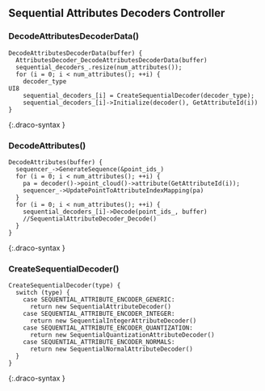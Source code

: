 
## Sequential Attributes Decoders Controller

### DecodeAttributesDecoderData()

~~~~~
DecodeAttributesDecoderData(buffer) {
  AttributesDecoder_DecodeAttributesDecoderData(buffer)
  sequential_decoders_.resize(num_attributes());
  for (i = 0; i < num_attributes(); ++i) {
    decoder_type                                                                     UI8
    sequential_decoders_[i] = CreateSequentialDecoder(decoder_type);
    sequential_decoders_[i]->Initialize(decoder(), GetAttributeId(i))
}
~~~~~
{:.draco-syntax }


### DecodeAttributes()

~~~~~
DecodeAttributes(buffer) {
  sequencer_->GenerateSequence(&point_ids_)
  for (i = 0; i < num_attributes(); ++i) {
    pa = decoder()->point_cloud()->attribute(GetAttributeId(i));
    sequencer_->UpdatePointToAttributeIndexMapping(pa)
  }
  for (i = 0; i < num_attributes(); ++i) {
    sequential_decoders_[i]->Decode(point_ids_, buffer)
    //SequentialAttributeDecoder_Decode()
  }
}
~~~~~
{:.draco-syntax }


### CreateSequentialDecoder()

~~~~~
CreateSequentialDecoder(type) {
  switch (type) {
    case SEQUENTIAL_ATTRIBUTE_ENCODER_GENERIC:
      return new SequentialAttributeDecoder()
    case SEQUENTIAL_ATTRIBUTE_ENCODER_INTEGER:
      return new SequentialIntegerAttributeDecoder()
    case SEQUENTIAL_ATTRIBUTE_ENCODER_QUANTIZATION:
      return new SequentialQuantizationAttributeDecoder()
    case SEQUENTIAL_ATTRIBUTE_ENCODER_NORMALS:
      return new SequentialNormalAttributeDecoder()
  }
}
~~~~~
{:.draco-syntax }

